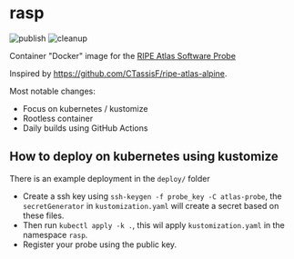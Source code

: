 # rasp

![publish](https://github.com/bschapendonk/rasp/actions/workflows/publish.yaml/badge.svg) ![cleanup](https://github.com/bschapendonk/rasp/actions/workflows/cleanup.yaml/badge.svg)


Container "Docker" image for the [RIPE Atlas Software Probe](https://github.com/RIPE-NCC/ripe-atlas-software-probe)

Inspired by https://github.com/CTassisF/ripe-atlas-alpine.

Most notable changes:
* Focus on kubernetes / kustomize
* Rootless container
* Daily builds using GitHub Actions

## How to deploy on kubernetes using kustomize

There is an example deployment in the `deploy/` folder

* Create a ssh key using `ssh-keygen -f probe_key -C atlas-probe`, the `secretGenerator` in `kustomization.yaml` will create a secret based on these files.
* Then run `kubectl apply -k .`, this wil apply `kustomization.yaml` in the namespace `rasp`.
* Register your probe using the public key.
